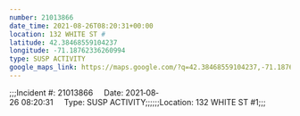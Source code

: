 ```yaml
---
number: 21013866
date_time: 2021-08-26T08:20:31+00:00
location: 132 WHITE ST #
latitude: 42.38468559104237
longitude: -71.18762336260994
type: SUSP ACTIVITY
google_maps_link: https://maps.google.com/?q=42.38468559104237,-71.18762336260994
---
```


;;;Incident #: 21013866     Date: 2021‐08‐26 08:20:31     Type: SUSP ACTIVITY;;;;;;Location: 132 WHITE ST #1;;;
